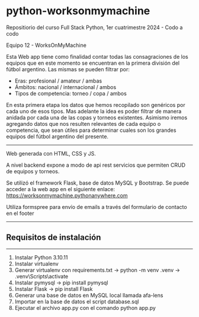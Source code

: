 # python-worksonmymachine
Repositiorio del curso Full Stack Python, 1er cuatrimestre 2024 - Codo a codo

Equipo 12 - WorksOnMyMachine

Esta Web app tiene como finalidad contar todas las consagraciones de los equipos que en este momento se encuentran en la primera división del fútbol argentino. Las mismas se pueden filtrar por:
- Eras: profesional / amateur / ambas
- Ámbitos: nacional / internacional / ambos
- Tipos de competencia: torneo / copa / ambos

En esta primera etapa los datos que hemos recopilado son genéricos por cada uno de esos tipos. Mas adelante la idea es poder filtrar de manera anidada por cada una de las copas y torneos existentes. Asimismo iremos agregando datos que nos resulten relevantes de cada equipo o competencia, que sean útiles para determinar cuales son los grandes equipos del fútbol argentino del presente.

---------------------------------------

Web generada con HTML, CSS y JS.

A nivel backend expone a modo de api rest servicios que permiten CRUD de equipos y torneos.

Se utilizó el framework Flask, base de datos MySQL y Bootstrap. Se puede acceder a la web app en el siguiente enlace: https://worksonmymachine.pythonanywhere.com

Utiliza formspree para envío de emails a través del formulario de contacto en el footer

----------------
## Requisitos de instalación
----------------
1. Instalar Python 3.10.11
2. Instalar virtualenv
3. Generar virtualenv con requirements.txt -> python -m venv .venv -> .venv\Scripts\activate
4. Instalar pymysql -> pip install pymysql
5. Instalar Flask -> pip install Flask
6. Generar una base de datos en MySQL local llamada afa-lens
7. Importar en la base de datos el script database.sql
8. Ejecutar el archivo app.py con el comando python app.py
